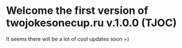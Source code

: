 # Welcome the first version of twojokesonecup.ru v.1.0.0 (TJOC)

It seems there will be a lot of cool updates soon =)